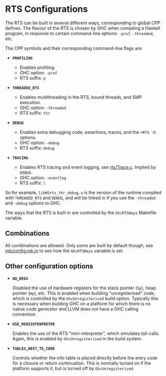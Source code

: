 # RTS Configurations


The RTS can be built in several different ways, corresponding to global CPP defines.  The flavour of the RTS is chosen by GHC when compiling a Haskell program, in response to certain command-line options: `-prof`, `-threaded`, etc.


The CPP symbols and their corresponding command-line flags are:

- **`PROFILING`**

  - Enables profiling.
  - GHC option: `-prof`
  - RTS suffix: `p`

- **`THREADED_RTS`**

  - Enables multithreading in the RTS, bound threads, and SMP execution.
  - GHC option: `-threaded`
  - RTS suffix: `thr`

- **`DEBUG`**

  - Enables extra debugging code, assertions, traces, and the `+RTS -D` options.
  - GHC option: `-debug`
  - RTS suffix: `debug`

- **`TRACING`**

  - Enables RTS tracing and event logging, see [rts/Trace.c](https://gitlab.haskell.org/ghc/ghc/tree/master/ghc/rts/Trace.c).  Implied by `DEBUG`.
  - GHC option: `-eventlog`
  - RTS suffix: `l`


So for example, `libHSrts_thr_debug.a` is the version of the runtime compiled with `THREADED_RTS` and `DEBUG`, and will be linked in if you use the `-threaded` and `-debug` options to GHC.


The ways that the RTS is built in are controlled by the `GhcRTSWays` Makefile variable.  

## Combinations


All combinations are allowed.  Only some are built by default though; see [mk/config.mk.in](https://gitlab.haskell.org/ghc/ghc/tree/master/mk/config.mk.in)[](/trac/ghc/export/HEAD/ghc/mk/config.mk.in) to see how the `GhcRTSWays` variable is set.

## Other configuration options

- **`NO_REGS`**

  Disabled the use of hardware registers for the stack pointer (`Sp`), heap pointer (`Hp`), etc.  This is
enabled when building "unregisterised" code, which is controlled by the `GhcUnregisterised` build option.
Typically this is necessary when building GHC on a platform for which there is no native code generator
and LLVM does not have a GHC calling convention.

- **`USE_MINIINTERPRETER`**

  Enables the use of the RTS "mini-interpreter", which simulates tail-calls.  Again, this is enabled by
`GhcUnregisterised` in the build system.

- **`TABLES_NEXT_TO_CODE`**

  Controls whether the info table is placed directly before the entry code for a closure or return continuation.
This is normally turned on if the platform supports it, but is turned off by `GhcUnregisterised`.
